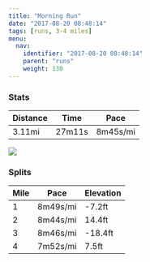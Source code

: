 ```yaml
---
title: "Morning Run"
date: "2017-08-20 08:48:14"
tags: [runs, 3-4 miles]
menu:
  nav:
    identifier: "2017-08-20 08:48:14"
    parent: "runs"
    weight: 130
---
```


### Stats

| Distance | Time | Pace |
|----------|------|------|
|3.11mi|27m11s|8m45s/mi|

<img src='https://maps.googleapis.com/maps/api/staticmap?maptype=roadmap&path=enc:ivjeIhjvLtArCKvJdCt@PpFzAkALiHpBsBxC?dBpD_KnELkGfBkBdDIbBrD_KpE@cFtBsC`DGbBpDsJnEIeFzBsCfDCzAbD{JxEQwDvAmDlDs@bC|DoJ~EYcDlAgDzCoAnCpBNvAyJpECeF~B}CzCG~ArD_KrEJkGfCwBtCJvAxCkK`D&key=AIzaSyC1MId7bFpkLXNAaYhBSTb8jLyiSqzbDtM&size=800x800&markers=color:yellow|label:S|53.47189,-2.24949&markers=color:green|label:F|53.47038,-2.252800000000003'>

### Splits

| Mile | Pace | Elevation |
|------|------|-----------|
|1|8m49s/mi|-7.2ft|
|2|8m44s/mi|14.4ft|
|3|8m46s/mi|-18.4ft|
|4|7m52s/mi|7.5ft|
